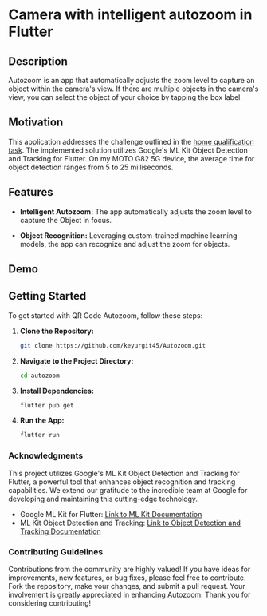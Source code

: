                 
# Camera with intelligent autozoom in Flutter

## Description

Autozoom is an app that automatically adjusts the zoom level to capture an object within the camera's view. If there are multiple objects in the camera's view, you can select the object of your choice by tapping the box label. 

## Motivation

This application addresses the challenge outlined in the [home qualification task](https://ccextractor.org/public/gsoc/takehome/#camera-with-intelligent-autozoom-in-flutter). The implemented solution utilizes Google's ML Kit Object Detection and Tracking for Flutter. On my MOTO G82 5G device, the average time for object detection ranges from 5 to 25 milliseconds. 

## Features

- **Intelligent Autozoom:** The app automatically adjusts the zoom level to capture the Object in focus.
  
- **Object Recognition:** Leveraging custom-trained machine learning models, the app can recognize and adjust the zoom for objects.

## Demo

## Getting Started

To get started with QR Code Autozoom, follow these steps:

1. **Clone the Repository:**
   ```bash
   git clone https://github.com/keyurgit45/Autozoom.git
   ```

2. **Navigate to the Project Directory:**
   ```bash
   cd autozoom
   ```

3. **Install Dependencies:**
   ```bash
   flutter pub get
   ```

4. **Run the App:**
   ```bash
   flutter run
   ```

### Acknowledgments

This project utilizes Google's ML Kit Object Detection and Tracking for Flutter, a powerful tool that enhances object recognition and tracking capabilities. We extend our gratitude to the incredible team at Google for developing and maintaining this cutting-edge technology.

- Google ML Kit for Flutter: [Link to ML Kit Documentation](https://developers.google.com/ml-kit)
- ML Kit Object Detection and Tracking: [Link to Object Detection and Tracking Documentation](https://developers.google.com/ml-kit/vision/object-detection)

### Contributing Guidelines

Contributions from the community are highly valued! If you have ideas for improvements, new features, or bug fixes, please feel free to contribute. Fork the repository, make your changes, and submit a pull request. Your involvement is greatly appreciated in enhancing Autozoom. Thank you for considering contributing!
